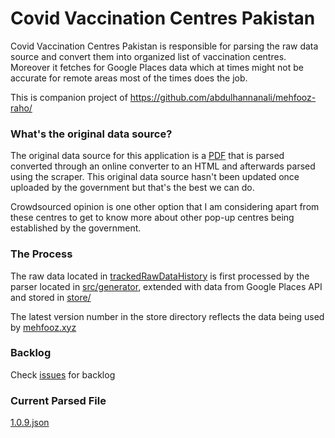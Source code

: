 # Covid Vaccination Centres Pakistan

Covid Vaccination Centres Pakistan is responsible for parsing the raw data source
and convert them into organized list of vaccination centres. Moreover it fetches for Google Places
data which at times might not be accurate for remote areas most of the times does the job.

This is companion project of https://github.com/abdulhannanali/mehfooz-raho/


### What's the original data source?

The original data source for this application is a [PDF](https://ncoc.gov.pk/facilities/MVCs_CVCs.pdf) that is parsed converted through an online converter to an HTML and afterwards parsed using the scraper. This original data source  hasn't been updated once uploaded by the government but that's the best we can do.

Crowdsourced opinion is one other option that I am considering apart from these centres to get to know more about other pop-up centres being established by the government.


### The Process 

The raw data located in [trackedRawDataHistory](./trackedRawDataHistory) is first processed by 
the parser located in [src/generator](src/generator), extended with data from Google Places API and 
stored in [store/](./store)

The latest version number in the store directory reflects the data being used by [mehfooz.xyz](https://mehfooz.xyz)

### Backlog

Check [issues](https://github.com/abdulhannanali/vaccination-centres-parser/issues) for backlog

### Current Parsed File

[1.0.9.json](./store/1.0.9.json)